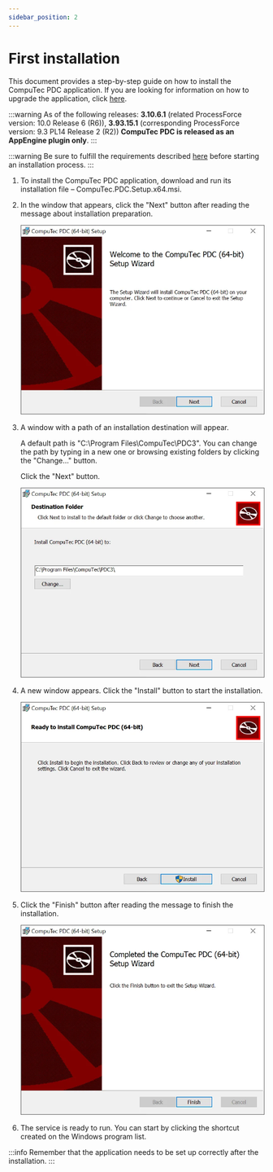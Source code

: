 ```yaml
---
sidebar_position: 2
---
```


# First installation

This document provides a step-by-step guide on how to install the CompuTec PDC application. If you are looking for information on how to upgrade the application, click [here](./application-upgrade.md).

:::warning
    As of the following releases: **3.10.6.1** (related ProcessForce version: 10.0 Release 6 (R6)), **3.93.15.1** (corresponding ProcessForce version: 9.3 PL14 Release 2 (R2)) **CompuTec PDC is released as an AppEngine plugin only**.
:::

:::warning
    Be sure to fulfill the requirements described [here](./requirements.md) before starting an installation process.
:::

1. To install the CompuTec PDC application, download and run its installation file <!-- TODO: Link --> – CompuTec.PDC.Setup.x64.msi.
2. In the window that appears, click the "Next" button after reading the message about installation preparation.

    ![PDC nstallation](./media/first-installation/pdc-instalation.webp)
3. A window with a path of an installation destination will appear.
  
    A default path is "C:\Program Files\CompuTec\PDC3\". You can change the path by typing in a new one or browsing existing folders by clicking the "Change..." button.  
  
    Click the "Next" button.  
  
    ![PDC Destination Folder](./media/first-installation/pdc-instalation-destination-folder.webp)
4. A new window appears. Click the "Install" button to start the installation.
  
    ![PDC Installation Ready](./media/first-installation/pdc-installation-ready.webp)
5. Click the "Finish" button after reading the message to finish the installation.
  
    ![PDC Installation Finish](./media/first-installation/pdc-installation-finish.webp)
6. The service is ready to run. You can start by clicking the shortcut created on the Windows program list.

:::info
    Remember that the application needs to be set up correctly after the installation.
:::
